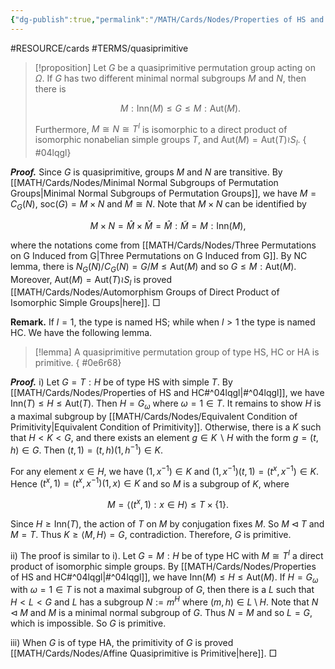 ```yaml
---
{"dg-publish":true,"permalink":"/MATH/Cards/Nodes/Properties of HS and HC/","dgPassFrontmatter":true}
---
```


#RESOURCE/cards #TERMS/quasiprimitive 

> [!proposition]
> Let $G$ be a quasiprimitive permutation group acting on $\Omega$. If $G$ has two different minimal normal subgroups $M$ and $N$, then there is 
> 
> $$M{:}\mathrm{Inn}(M)\leqslant G\leqslant M{:}\mathrm{Aut}(M).$$
> 
> Furthermore, $M\cong N\cong T^l$ is isomorphic to a direct product of isomorphic nonabelian simple groups $T$, and $\mathrm{Aut}(M)=\mathrm{Aut}(T)\wr S_l$.
{ #04lqgl}


**_Proof._**
Since $G$ is quasiprimitive, groups $M$ and $N$ are transitive. By [[MATH/Cards/Nodes/Minimal Normal Subgroups of Permutation Groups\|Minimal Normal Subgroups of Permutation Groups]], we have $M=C_G(N)$, $\mathrm{soc}(G)=M\times N$ and $M\cong N$. Note that $M\times N$ can be identified by 

$$M\times N=\hat M\times \check M=\hat M{:}\tilde M=M{:}\mathrm{Inn}(M),$$

where the notations come from [[MATH/Cards/Nodes/Three Permutations on G Induced from G\|Three Permutations on G Induced from G]]. By NC lemma, there is $N_G(N)/C_G(N)=G/M\leqslant\mathrm{Aut}(M)$ and so $G\leqslant M{:}\mathrm{Aut}(M)$. Moreover, $\mathrm{Aut}(M)=\mathrm{Aut}(T)\wr S_l$ is proved [[MATH/Cards/Nodes/Automorphism Groups of Direct Product of Isomorphic Simple Groups\|here]]. 
□

**Remark.** If $l=1$, the type is named HS; while when $l>1$ the type is named HC. We have the following lemma. 

> [!lemma]
> A quasiprimitive permutation group of type HS, HC or HA is primitive.
{ #0e6r68}


**_Proof._**
i) Let $G=T{:}H$ be of type HS with simple $T$. By [[MATH/Cards/Nodes/Properties of HS and HC#^04lqgl\|#^04lqgl]], we have $\mathrm{Inn}(T)\leqslant H\leqslant\mathrm{Aut}(T)$. Then $H=G_\omega$ where $\omega=1\in T$. It remains to show $H$ is a maximal subgroup by [[MATH/Cards/Nodes/Equivalent Condition of Primitivity\|Equivalent Condition of Primitivity]]. Otherwise, there is a $K$ such that $H<K<G$, and there exists an element $g\in K\backslash H$ with the form $g=(t,h)\in G$. Then $(t,1)=(t,h)(1,h^{-1})\in K$. 

For any element $x\in H$, we have $(1,x^{-1})\in K$ and $(1,x^{-1})(t,1)=(t^x,x^{-1})\in K$. Hence $(t^x,1)=(t^x,x^{-1})(1,x)\in K$ and so $M$ is a subgroup of $K$, where 

$$M=\langle (t^x,1):x\in H\rangle\leqslant T\times\{1\}.$$

Since $H\geqslant\mathrm{Inn}(T)$, the action of $T$ on $M$ by conjugation fixes $M$. So $M\lhd T$ and $M=T$. Thus $K\geqslant\langle M,H\rangle=G$, contradiction. Therefore, $G$ is primitive.

ii) The proof is similar to i). Let $G=M{:}H$ be of type HC with $M\cong T^l$ a direct product of isomorphic simple groups. By [[MATH/Cards/Nodes/Properties of HS and HC#^04lqgl\|#^04lqgl]], we have $\mathrm{Inn}(M)\leqslant H\leqslant\mathrm{Aut}(M)$. If $H=G_\omega$ with $\omega=1\in T$ is not a maximal subgroup of $G$, then there is a $L$ such that $H<L<G$ and $L$ has a subgroup $N:=m^H$ where $(m,h)\in L\setminus H$. Note that $N\lhd M$ and $M$ is a minimal normal subgroup of $G$. Thus $N=M$ and so $L=G$, which is impossible. So $G$ is primitive.

iii) When $G$ is of type HA, the primitivity of $G$ is proved [[MATH/Cards/Nodes/Affine Quasiprimitive is Primitive\|here]].
□
